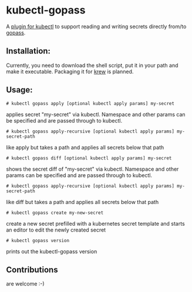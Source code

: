 # kubectl-gopass

A [plugin for kubectl](https://kubernetes.io/docs/tasks/extend-kubectl/kubectl-plugins/) to support reading and writing secrets directly from/to [gopass](https://github.com/gopasspw/gopass).

## Installation:

Currently, you need to download the shell script, put it in your path and make it executable.
Packaging it for [krew](https://github.com/kubernetes-sigs/krew) is planned.

## Usage:

    # kubectl gopass apply [optional kubectl apply params] my-secret
applies secret "my-secret" via kubectl. Namespace and other params can be
specified and are passed through to kubectl.


    # kubectl gopass apply-recursive [optional kubectl apply params] my-secret-path
like apply but takes a path and applies all secrets below that path


    # kubectl gopass diff [optional kubectl apply params] my-secret
shows the secret diff of "my-secret" via kubectl. Namespace and other 
params can be specified and are passed through to kubectl.

    # kubectl gopass apply-recursive [optional kubectl apply params] my-secret-path
like diff but takes a path and applies all secrets below that path
    
    # kubectl gopass create my-new-secret
create a new secret prefilled with a kubernetes secret template and starts
an editor to edit the newly created secret

    # kubectl gopass version
prints out the kubectl-gopass version

## Contributions

are welcome :-)
